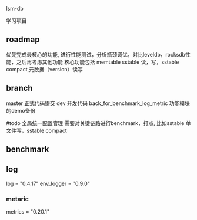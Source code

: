 
lsm-db

学习项目

## roadmap

优先完成最核心的功能, 进行性能测试，分析瓶颈调优，对比leveldb，rocksdb性能，之后再考虑其他功能
核心功能包括
memtable sstable 读，写，sstable compact,元数据（version）读写 

## branch

master 正式代码提交
dev 开发代码
back_for_benchmark_log_metric 功能模块的demo备份

#todo
全局统一配置管理
需要对关键链路进行benchmark，打点, 比如sstable 单文件写，sstable compact

## benchmark

## log

log = "0.4.17"
env_logger = "0.9.0"

### metaric

metrics = "0.20.1"



